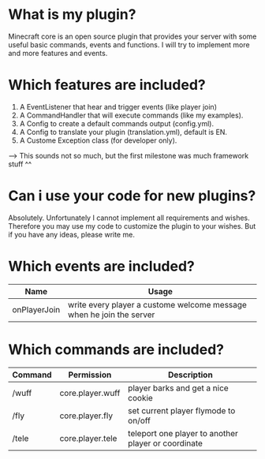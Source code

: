 # What is my plugin?

Minecraft core is an open source plugin that provides your server with some useful basic commands, events and functions. I will try to implement more and more features and events. 

# Which features are included?

1. A EventListener that hear and trigger events (like player join)
2. A CommandHandler that will execute commands (like my examples).
3. A Config to create a default commands output (config.yml).
4. A Config to translate your plugin (translation.yml), default is EN.
5. A Custome Exception class (for developer only).

--> This sounds not so much, but the first milestone was much framework stuff ^^

# Can i use your code for new plugins?

Absolutely. Unfortunately I cannot implement all requirements and wishes. Therefore you may use my code to customize the plugin to your wishes. But if you have any ideas, please write me.


# Which events are included?

| Name | Usage |
| ------ | ------ |
| onPlayerJoin | write every player a custome welcome message when he join the server |


# Which commands are included?

| Command | Permission | Description |
| ------ | ------ | ------ |
| /wuff | core.player.wuff| player barks and get a nice cookie |
| /fly | core.player.fly | set current player flymode to on/off |
| /tele | core.player.tele | teleport one player to another player or coordinate |
